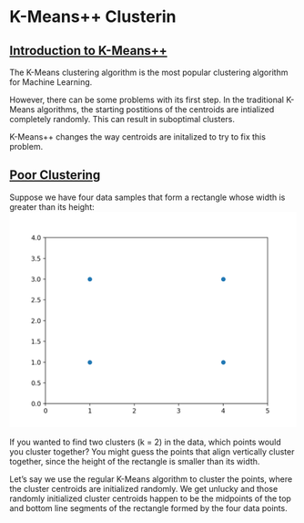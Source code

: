# K-Means++ Clusterin

## [Introduction to K-Means++](https://www.codecademy.com/courses/machine-learning/lessons/machine-learning-k-means-plus-plus/exercises/introduction)

The K-Means clustering algorithm is the most popular clustering algorithm for Machine Learning.

However, there can be some problems with its first step. 
In the traditional K-Means algorithms, the starting postitions of the centroids are intialized completely randomly.
This can result in suboptimal clusters.

K-Means++ changes the way centroids are initalized to try to fix this problem.

## [Poor Clustering](https://www.codecademy.com/courses/machine-learning/lessons/machine-learning-k-means-plus-plus/exercises/poor-clustering)

Suppose we have four data samples that form a rectangle whose width is greater than its height:
![rectangle](images/no_clusers.webp)

If you wanted to find two clusters (k = 2) in the data, which points would you cluster together?
You might guess the points that align vertically cluster together, since the height of the rectangle is smaller than its width.

Let’s say we use the regular K-Means algorithm to cluster the points, where the cluster centroids are initialized randomly.
We get unlucky and those randomly initialized cluster centroids happen to be the midpoints of the top and bottom line segments of the rectangle formed by the four data points.
